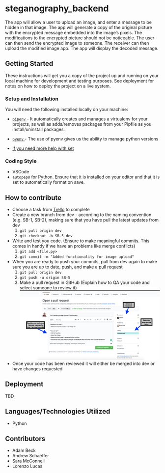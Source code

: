 # steganography_backend

The app will allow a user to upload an image, and enter a message to be hidden in that image. The app will generate a copy of the original picture with the encrypted message embedded into the image’s pixels. The modifications to the encrypted picture should not be noticeable. The user can then send the encrypted image to someone. The receiver can then upload the modified image app. The app will display the decoded message. 

## Getting Started

These instructions will get you a copy of the project up and running on your local machine for development and testing purposes. See deployment for notes on how to deploy the project on a live system.

### Setup and Installation

You will need the following installed locally on your machine:

- [ `pipenv` ](https://github.com/pypa/pipenv) - It automatically creates and manages a virtualenv for your projects, as well as adds/removes packages from your Pipfile as you install/uninstall packages. 
- [ `pyenv` ](https://github.com/pyenv/pyenv) - The use of pyenv gives us the ability to manage python versions

- [If you need more help with set](https://dev.to/writingcode/the-python-virtual-environment-with-pyenv-pipenv-3mlo)

### Coding Style
- VSCode
- [`autopep8`](https://github.com/hhatto/autopep8) for Python. Ensure that it is installed on
your editor and that it is set to automatically format on save.
## How to contribute 
- Choose a task from [Trello](https://trello.com/b/wSnjd69D/steganograpy) to complete
- Create a new branch from dev - according to the naming convention (e.g. SB-1, SB-2), making sure that you have pull the latest updates from dev
  1. `git pull origin dev`
  2. `git checkout -b SB-5 dev`
- Write and test you code. (Ensure to make meaningful commits. This comes in handy if we have an problems like merge conflicts)
  1. `git add <file.py>`
  2. `git commit -m "Added functionality for image upload"`
- When you are ready to push your commits, pull from dev again to make sure you are up to date, push, and make a pull request
  1. `git pull origin dev`
  2. `git push -u origin SB-5`
  3. Make a pull request in GitHub (Explain how to QA your code and select someone to review it)
   ![Pull Request Example](./assets/images/pull_request_ex.png)
- Once your code has been reviewed it will either be merged into dev or have changes requested
  
  

## Deployment

TBD

## Languages/Technologies Utilized
* Python

## Contributors
* Adam Beck
* Andrew Schaeffer
* Sara McConnell
* Lorenzo Lucas
